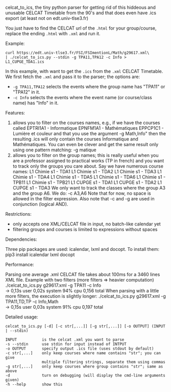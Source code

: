 celcat_to_ics, the tiny python parser for getting rid of this hiddeous
and unusable CELCAT Timetable from the 90's and that does even have .ics
export (at least not on edt.univ-tlse3.fr)

You just have to find the CELCAT url of the `.html` for your group/course, 
replace the ending `.html` with `.xml` and run it.

Example:

    curl https://edt.univ-tlse3.fr/FSI/FSImentionL/Math/g29617.xml\
    | ./celcat_to_ics.py --stdin -g TPA11,TPA12 -c Info > L1_CUPGE_TDA1.ics
In this example, with want to get the `.ics` from the `.xml` CELCAT Timetable.
We first fetch the `.xml` and pass it to the parser; the options are:
- `-g TPA11,TPA12` selects the events where the group name has "TPA11" or 
  "TPA12" in it.
- `-c Info` selects the events where the event name (or course/class name)
  has "Info" in it.



Features:

1. allows you to filter on the courses names, e.g.,
   if we have the courses called
      EPTRI1A1 - Informatique
      EPNFM1A1 - Mathématiques
      EPPCP1C1 - Lumière et couleur
   and that you use the argument
      -g Math,Info"
   then the resulting .ics will only contain the courses Informatique
   and Mathématiques. You can even be clever and get the same result
   only using one pattern matching:
      -g matique
2. allows you to filter on the group names; this is really useful
   when you are a professor assigned to practical works (TP in french)
   and you want to track only the groups you care about.
   Say we have numerous course names:
      L1 Chimie s1 - TDA1
      L1 Chimie s1 - TDA2
      L1 Chimie s1 - TDA3
      L1 Chimie s1 - TDA4
      L1 Chimie s1 - TDA5
      L1 Chimie s1 - TDA6
      L1 Chimie s1 - TPB11
      L1 Chimie s1 - TPB21
      L1 CUPGE s1 - TDA1
      L1 CUPGE s1 - TDA2
      L1 CUPGE s1 - TDA3
   We only want to track the classes where the group A3 and the group
   A6. We do:
      -c A3,A6
   Note that for now, no space is allowed in the filter expression.
   Also note that -c and -g are used in conjunction (logical AND).


Restrictions:

- only accepts one XML/CELCAT file in input, no batch-like calendar yet
- filtering groups and courses is limited to expressions without spaces


Dependencies:

Three pip packages are used: icalendar, lxml and docopt. To install them:
    pip3 install icalendar lxml docopt


Performance:

Parsing one average .xml CELCAT file takes about 100ms for a 3460 lines XML file.
Example with two filters (more filters => heavier computation)
    ./celcat_to_ics.py g29617.xml -g TPA11 -c Info  
        -> 0,13s user 0,02s system 94% cpu 0,156 total
When parsing with a little more filters, the execution is slightly longer:
    ./celcat_to_ics.py g29617.xml -g TPA11,TD,TP -c Info,Math  
        -> 0,15s user 0,03s system 91% cpu 0,197 total

Detailed usage:

```
celcat_to_ics.py [-d] [-c str[,...]] [-g str[,...]] [-o OUTPUT] (INPUT | --stdin)

INPUT           is the celcat .xml you want to parse
-s --stdin      use stdin for input instead of INTPUT
-o OUTPUT       specify output .ics file (uses stdout by default)
-c str[,...]    only keep courses where name contains "str"; you can give
                multiple filtering strings, separate them using commas
-g str[,...]    only keep courses where group contains "str"; same as above
-d              turn on debugging (will display the cmd-line arguments given)
-h --help       show this
```
